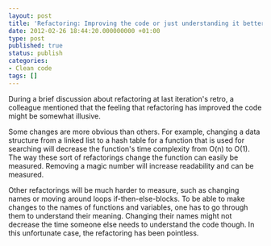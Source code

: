 ```yaml
---
layout: post
title: 'Refactoring: Improving the code or just understanding it better?'
date: 2012-02-26 18:44:20.000000000 +01:00
type: post
published: true
status: publish
categories:
- Clean code
tags: []
---
```

During a brief discussion about refactoring at last iteration's retro, a colleague mentioned that the feeling that refactoring has improved the code might be somewhat illusive.

Some changes are more obvious than others. For example, changing a data structure from a linked list to a hash table for a function that is used for searching will decrease the function's time complexity from O(n) to O(1). The way these sort of refactorings change the function can easily be measured. Removing a magic number will increase readability and can be measured.

Other refactorings will be much harder to measure, such as changing names or moving around loops if-then-else-blocks. To be able to make changes to the names of functions and variables, one has to go through them to understand their meaning. Changing their names might not decrease the time someone else needs to understand the code though. In this unfortunate case, the refactoring has been pointless.